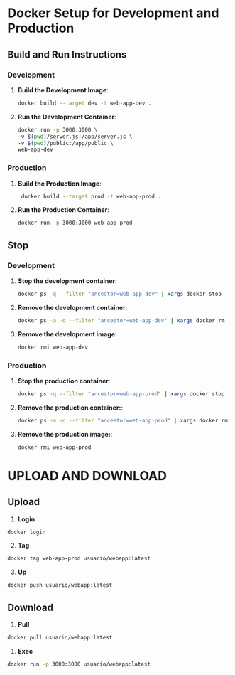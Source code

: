 # Docker Setup for Development and Production

## Build and Run Instructions

### Development
1. **Build the Development Image**:
   ```bash
   docker build --target dev -t web-app-dev .
   ```
   
2. **Run the Development Container**:
   ```bash
   docker run -p 3000:3000 \
   -v $(pwd)/server.js:/app/server.js \
   -v $(pwd)/public:/app/public \
   web-app-dev
   ```

### Production

1. **Build the Production Image**:
   ```bash
    docker build --target prod -t web-app-prod .
   ```

2. **Run the Production Container**:
   ```bash
   docker run -p 3000:3000 web-app-prod
   ```
   
## Stop

### Development
1. **Stop the development container**:
   ```bash
   docker ps -q --filter "ancestor=web-app-dev" | xargs docker stop
   ```
2. **Remove the development container**:
   ```bash
   docker ps -a -q --filter "ancestor=web-app-dev" | xargs docker rm
   ```
3. **Remove the development image**:
   ```bash
   docker rmi web-app-dev
   ```


### Production
1. **Stop the production container**:
   ```bash
   docker ps -q --filter "ancestor=web-app-prod" | xargs docker stop
   ```
2. **Remove the production container:**:
   ```bash
   docker ps -a -q --filter "ancestor=web-app-prod" | xargs docker rm
   ```
3. **Remove the production image:**:
   ```bash
   docker rmi web-app-prod
   ```
   

# UPLOAD AND DOWNLOAD
## Upload
1. **Login**
```bash
docker login
```
2. **Tag**
```bash
docker tag web-app-prod usuario/webapp:latest
   ```
3. **Up**
```bash
docker push usuario/webapp:latest
```

## Download
1. **Pull**
```bash
docker pull usuario/webapp:latest
```
1. **Exec**
```bash
docker run -p 3000:3000 usuario/webapp:latest
```